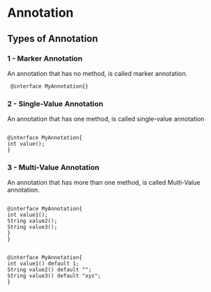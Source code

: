 # Annotation

## Types of Annotation

<h3>1 - Marker Annotation</h3>

An annotation that has no method, is called marker annotation.
<p>
<code> @interface MyAnnotation{}   </code>
</p>

<h3>2 - Single-Value Annotation</h3>
An annotation that has one method, is called single-value annotation
<p>
<code>
@interface MyAnnotation{  
int value();  
}
</code></p>
 <h3> 3 - Multi-Value Annotation</h3>
An annotation that has more than one method, is called Multi-Value annotation.
<p>
<code>
@interface MyAnnotation{  
int value1();  
String value2();  
String value3();  
}  
}
</code>
</p>
<p>
<code>
@interface MyAnnotation{  
int value1() default 1;  
String value2() default "";  
String value3() default "xyz";  
}  
</code>
</p>
